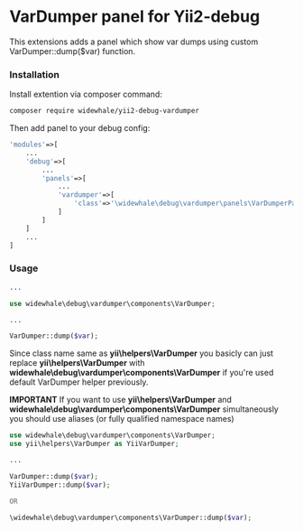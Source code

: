 # VarDumper panel for Yii2-debug

This extensions adds a panel which show var dumps using custom VarDumper::dump($var) function.

### Installation

Install extention via composer command:
```sh
composer require widewhale/yii2-debug-vardumper
```

Then add panel to your debug config:
```php
'modules'=>[
    ...
    'debug'=>[
        ...
        'panels'=>[
            ...
            'vardumper'=>[
                'class'=>'\widewhale\debug\vardumper\panels\VarDumperPanel'
            ]
        ]
    ]
    ...
]
```

### Usage

```php
...

use widewhale\debug\vardumper\components\VarDumper;

...

VarDumper::dump($var);
```
Since class name same as **yii\helpers\VarDumper** you basicly can just replace **yii\helpers\VarDumper** with **widewhale\debug\vardumper\components\VarDumper** if you're used default VarDumper helper previously.

**IMPORTANT**
If you want to use **yii\helpers\VarDumper** and **widewhale\debug\vardumper\components\VarDumper** simultaneously you should use aliases (or fully qualified namespace names)
```php
use widewhale\debug\vardumper\components\VarDumper;
use yii\helpers\VarDumper as YiiVarDumper;

...

VarDumper::dump($var);
YiiVarDumper::dump($var);

OR

\widewhale\debug\vardumper\components\VarDumper::dump($var);

```
 
